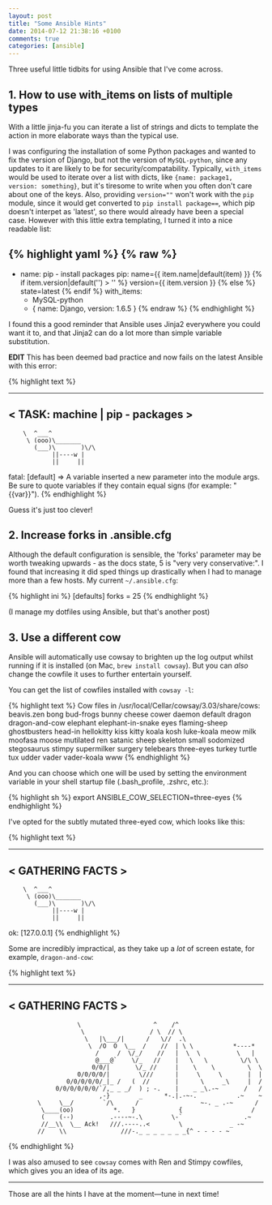 ```yaml
---
layout: post
title: "Some Ansible Hints"
date: 2014-07-12 21:38:16 +0100
comments: true
categories: [ansible]
---
```


Three useful little tidbits for using Ansible that I've come across.


## 1. How to use with_items on lists of multiple types

With a little jinja-fu you can iterate a list of strings and dicts to template
the action in more elaborate ways than the typical use.


I was configuring the installation of some Python packages and wanted to fix
the version of Django, but not the version of `MySQL-python`, since any updates
to it are likely to be for security/compatability.  Typically, `with_items`
would be used to iterate over a list with dicts, like `{name: package1,
version: something}`, but it's tiresome to write when you often don't care
about one of the keys. Also, providing `version=""` won't work with the `pip`
module, since it would get converted to `pip install package==`, which pip
doesn't interpet as 'latest', so there would already have been a special case.
However with this little extra templating, I turned it into a nice readable
list:


{% highlight yaml %}
{% raw %}
---
- name: pip - install packages
  pip: name={{ item.name|default(item) }}
       {% if item.version|default('') > '' %}
         version={{ item.version }}
       {% else %}
         state=latest
       {% endif %}
  with_items:
    - MySQL-python
    - { name: Django, version: 1.6.5 }
{% endraw %}
{% endhighlight %}


I found this a good reminder that Ansible uses Jinja2 everywhere you could want
it to, and that Jinja2 can do a lot more than simple variable substitution.

**EDIT** This has been deemed bad practice and now fails on the latest Ansible
with this error:

{% highlight text %}
 ________________________________
< TASK: machine | pip - packages >
 --------------------------------
        \  ^___^
         \ (ooo)\_______
           (___)\       )\/\
                ||----w |
                ||     ||


fatal: [default] => A variable inserted a new parameter into the module args. Be sure to quote variables if they contain equal signs (for example: "{{var}}").
{% endhighlight %}

Guess it's just too clever!



## 2. Increase forks in .ansible.cfg

Although the default configuration is sensible, the 'forks' parameter may be
worth tweaking upwards - as the docs state, 5 is "very very conservative:". I
found that increasing it did sped things up drastically when I had to manage
more than a few hosts. My current `~/.ansible.cfg`:


{% highlight ini %}
[defaults]
forks = 25
{% endhighlight %}


(I manage my dotfiles using Ansible, but that's another post)


## 3. Use a different cow

Ansible will automatically use cowsay to brighten up the log output whilst
running if it is installed (on Mac, `brew install cowsay`). But you can
*also* change the cowfile it uses to further entertain yourself.

You can get the list of cowfiles installed with `cowsay -l`:

{% highlight text %}
Cow files in /usr/local/Cellar/cowsay/3.03/share/cows:
beavis.zen bong bud-frogs bunny cheese cower daemon default dragon
dragon-and-cow elephant elephant-in-snake eyes flaming-sheep ghostbusters
head-in hellokitty kiss kitty koala kosh luke-koala meow milk moofasa moose
mutilated ren satanic sheep skeleton small sodomized stegosaurus stimpy
supermilker surgery telebears three-eyes turkey turtle tux udder vader
vader-koala www
{% endhighlight %}

And you can choose which one will be used by setting the environment variable
in your shell startup file (.bash_profile, .zshrc, etc.):

{% highlight sh %}
export ANSIBLE_COW_SELECTION=three-eyes
{% endhighlight %}

I've opted for the subtly mutated three-eyed cow, which looks like this:

{% highlight text %}
 _________________
< GATHERING FACTS >
 -----------------
        \  ^___^
         \ (ooo)\_______
           (___)\       )\/\
                ||----w |
                ||     ||


ok: [127.0.0.1]
{% endhighlight %}

Some are incredibly impractical, as they take up a *lot* of screen estate, for
example, `dragon-and-cow`:

{% highlight text %}
 _________________
< GATHERING FACTS >
 -----------------
                       \                    ^    /^
                        \                  / \  // \
                         \   |\___/|      /   \//  .\
                          \  /O  O  \__  /    //  | \ \           *----*
                            /     /  \/_/    //   |  \  \          \   |
                            @___@`    \/_   //    |   \   \         \/\ \
                           0/0/|       \/_ //     |    \    \         \  \
                       0/0/0/0/|        \///      |     \     \       |  |
                    0/0/0/0/0/_|_ /   (  //       |      \     _\     |  /
                 0/0/0/0/0/0/`/,_ _ _/  ) ; -.    |    _ _\.-~       /   /
                             ,-}        _      *-.|.-~-.           .~    ~
            \     \__/        `/\      /                 ~-. _ .-~      /
             \____(oo)           *.   }            {                   /
             (    (--)          .----~-.\        \-`                 .~
             //__\\  \__ Ack!   ///.----..<        \             _ -~
            //    \\               ///-._ _ _ _ _ _ _{^ - - - - ~
{% endhighlight %}

I was also amused to see `cowsay` comes with Ren and Stimpy cowfiles, which
gives you an idea of its age.


---

Those are all the hints I have at the moment&mdash;tune in next time!
